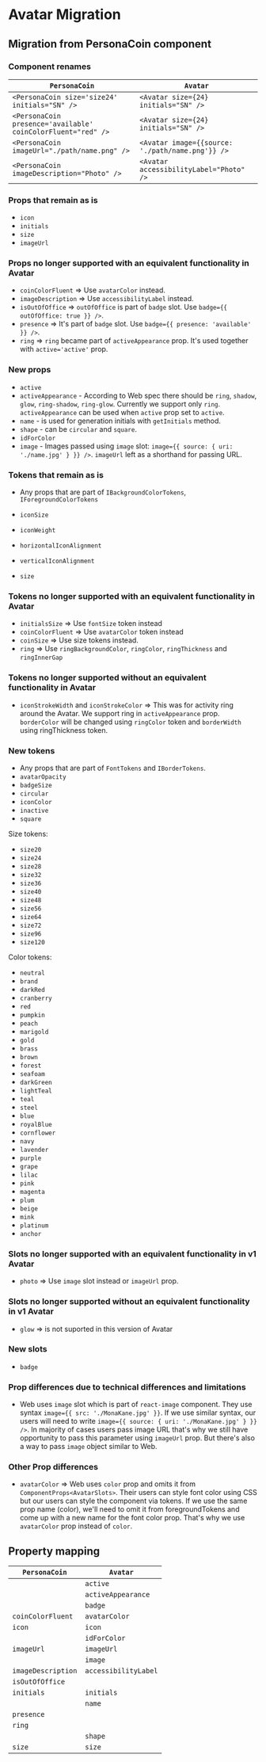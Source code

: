 # Avatar Migration

## Migration from PersonaCoin component

### Component renames

| `PersonaCoin`                                                | `Avatar`                                         |
| ------------------------------------------------------------ | ------------------------------------------------ |
| `<PersonaCoin size='size24' initials="SN" />`                | `<Avatar size={24} initials="SN" />`             |
| `<PersonaCoin presence='available' coinColorFluent="red" />` | `<Avatar size={24} initials="SN" />`             |
| `<PersonaCoin imageUrl="./path/name.png" />`                 | `<Avatar image={{source: './path/name.png'}} />` |
| `<PersonaCoin imageDescription="Photo" />`                   | `<Avatar accessibilityLabel="Photo" />`          |

### Props that remain as is

- `icon`
- `initials`
- `size`
- `imageUrl`

### Props no longer supported with an equivalent functionality in Avatar

- `coinColorFluent` => Use `avatarColor` instead.
- `imageDescription` => Use `accessibilityLabel` instead.
- `isOutOfOffice` => `outOfOffice` is part of `badge` slot. Use `badge={{ outOfOffice: true }} />`.
- `presence` => It's part of `badge` slot. Use `badge={{ presence: 'available' }} />`.
- `ring` => `ring` became part of `activeAppearance` prop. It's used together with `active='active'` prop.

### New props

- `active`
- `activeAppearance` - According to Web spec there should be `ring`, `shadow`, `glow`, `ring-shadow`, `ring-glow`.
  Currently we support only `ring`. `activeAppearance` can be used when `active` prop set to `active`.
- `name` - is used for generation initials with `getInitials` method.
- `shape` - can be `circular` and `square`.
- `idForColor`
- `image` - Images passed using `image` slot: `image={{ source: { uri: './name.jpg' } }} />`. `imageUrl` left as a shorthand for passing URL.

### Tokens that remain as is

- Any props that are part of `IBackgroundColorTokens`, `IForegroundColorTokens`

- `iconSize`
- `iconWeight`
- `horizontalIconAlignment`
- `verticalIconAlignment`
- `size`

### Tokens no longer supported with an equivalent functionality in Avatar

- `initialsSize` => Use `fontSize` token instead
- `coinColorFluent` => Use `avatarColor` token instead
- `coinSize` => Use size tokens instead.
- `ring` => Use `ringBackgroundColor`, `ringColor`, `ringThickness` and `ringInnerGap`

### Tokens no longer supported without an equivalent functionality in Avatar

- `iconStrokeWidth` and `iconStrokeColor` => This was for activity ring around the Avatar.
  We support ring in `activeAppearance` prop. `borderColor` will be changed using `ringColor` token and `borderWidth` using ringThickness token.

### New tokens

- Any props that are part of `FontTokens` and `IBorderTokens`.
- `avatarOpacity`
- `badgeSize`
- `circular`
- `iconColor`
- `inactive`
- `square`

Size tokens:

- `size20`
- `size24`
- `size28`
- `size32`
- `size36`
- `size40`
- `size48`
- `size56`
- `size64`
- `size72`
- `size96`
- `size120`

Color tokens:

- `neutral`
- `brand`
- `darkRed`
- `cranberry`
- `red`
- `pumpkin`
- `peach`
- `marigold`
- `gold`
- `brass`
- `brown`
- `forest`
- `seafoam`
- `darkGreen`
- `lightTeal`
- `teal`
- `steel`
- `blue`
- `royalBlue`
- `cornflower`
- `navy`
- `lavender`
- `purple`
- `grape`
- `lilac`
- `pink`
- `magenta`
- `plum`
- `beige`
- `mink`
- `platinum`
- `anchor`

### Slots no longer supported with an equivalent functionality in v1 Avatar

- `photo` => Use `image` slot instead or `imageUrl` prop.

### Slots no longer supported without an equivalent functionality in v1 Avatar

- `glow` => is not suported in this version of Avatar

### New slots

- `badge`

### Prop differences due to technical differences and limitations

- Web uses `image` slot which is part of `react-image` component. They use syntax `image={{ src: './MonaKane.jpg' }}`. If we use similar syntax, our users will need to write `image={{ source: { uri: './MonaKane.jpg' } }} />`. In majority of cases users pass image URL that's why we still have opportunity to pass this parameter using `imageUrl` prop. But there's also a way to pass `image` object similar to Web.

### Other Prop differences

- `avatarColor` => Web uses `color` prop and omits it from `ComponentProps<AvatarSlots>`. Their users can style font color using CSS but our users can style the component via tokens. If we use the same prop name (color), we'll need to omit it from foregroundTokens and come up with a new name for the font color prop. That's why we use `avatarColor` prop instead of `color`.

## Property mapping

| `PersonaCoin`      | `Avatar`             |
| ------------------ | -------------------- |
|                    | `active`             |
|                    | `activeAppearance`   |
|                    | `badge`              |
| `coinColorFluent`  | `avatarColor`        |
| `icon`             | `icon`               |
|                    | `idForColor`         |
| `imageUrl`         | `imageUrl`           |
|                    | `image`              |
| `imageDescription` | `accessibilityLabel` |
| `isOutOfOffice`    |                      |
| `initials`         | `initials`           |
|                    | `name`               |
| `presence`         |                      |
| `ring`             |                      |
|                    | `shape`              |
| `size`             | `size`               |
